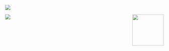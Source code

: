 ![](https://komarev.com/ghpvc/?username=GiovanniNespoli&color=3B30D9)


<img src="https://www.dlf.pt/dfpng/middlepng/61-615869_imagem-de-desenvolvedor-png-transparent-png.png" width="100px" align="right">

<img src="https://github-readme-stats.vercel.app/api?username=GiovanniNespoli&show_icons=true&title_color=AFAAF2&text_color=F7F7F7&icon_color=F9DB4A&bg_color=2E3175&cache_seconds=2300" align="left">
